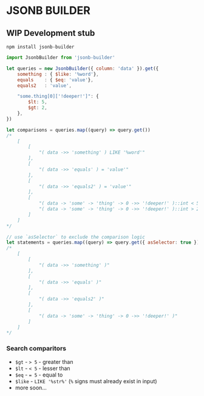 # JSONB BUILDER

## WIP Development stub

`npm install jsonb-builder`

```js
import JsonbBuilder from 'jsonb-builder'

let queries = new JsonbBuilder({ column: 'data' }).get({
    something : { $like: '%word'},
    equals    : { $eq: 'value'},
    equals2   : 'value',

    "some.thing[0]['!deeper!']": {
        $lt: 5,
        $gt: 2,
    },
})

let comparisons = queries.map((query) => query.get())
/*
    [
        [
            "( data ->> 'something' ) LIKE '%word'"
        ],
        [
            "( data ->> 'equals' ) = 'value'"
        ],
        [
            "( data ->> 'equals2' ) = 'value'"
        ],
        [
            "( data -> 'some' -> 'thing' -> 0 ->> '!deeper!' )::int < 5",
            "( data -> 'some' -> 'thing' -> 0 ->> '!deeper!' )::int > 2"
        ]
    ]
*/

// use `asSelector` to exclude the comparison logic
let statements = queries.map((query) => query.get({ asSelector: true }))
/*
    [
        [
            "( data ->> 'something' )"
        ],
        [
            "( data ->> 'equals' )"
        ],
        [
            "( data ->> 'equals2' )"
        ],
        [
            "( data -> 'some' -> 'thing' -> 0 ->> '!deeper!' )"
        ]
    ]
*/
```


### Search comparitors
- `$gt` - `> 5` - greater than
- `$lt` - `< 5` - lesser than
- `$eq` - `= 5` - equal to
- `$like` - `LIKE '%str%'` (`%` signs must already exist in input)
- more soon...
